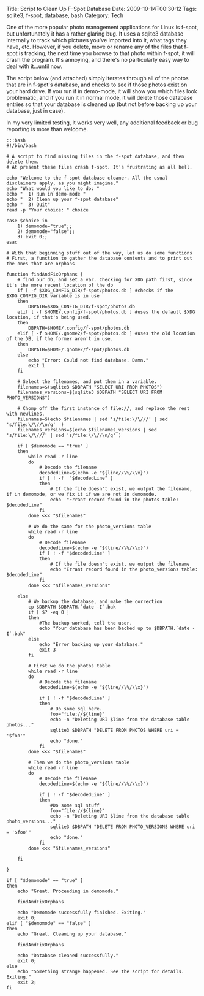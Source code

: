 Title: Script to Clean Up F-Spot Database
Date: 2009-10-14T00:30:12
Tags: sqlite3, f-spot, database, bash
Category: Tech

One of the more popular photo management applications for Linux is f-spot, but unfortunately it has a rather glaring bug. It uses a sqlite3 database internally to track which pictures you've imported into it, what tags they have, etc. However, if you delete, move or rename any of the files that f-spot is tracking, the next time you browse to that photo within f-spot, it will crash the program. It's annoying, and there's no particularly easy way to deal with it...until now.

The script below (and attached) simply iterates through all of the photos that are in f-spot's database, and checks to see if those photos exist on your hard drive. If you run it in demo-mode, it will show you which files look problematic, and if you run it in normal mode, it will delete those database entries so that your database is cleaned up (but not before backing up your database, just in case).

In my very limited testing, it works very well, any additional feedback or bug reporting is more than welcome. 

    :::bash
    #!/bin/bash

    # A script to find missing files in the f-spot database, and then delete them.
    # At present these files crash f-spot. It's frustrating as all hell.
    
    echo "Welcome to the f-spot database cleaner. All the usual disclaimers apply, as you might imagine."
    echo "What would you like to do: " 
    echo "  1) Run in demo-mode " 
    echo "  2) Clean up your f-spot database" 
    echo "  3) Quit" 
    read -p "Your choice: " choice
    
    case $choice in 
        1) demomode="true";;
        2) demomode="false";;
        3) exit 0;;
    esac
    
    # With that beginning stuff out of the way, let us do some functions
    # First, a function to gather the database contents and to print out the ones that are orphans
    
    function findAndFixOrphans {
        # find our db, and set a var. Checking for XDG path first, since it's the more recent location of the db
        if [ -f $XDG_CONFIG_DIR/f-spot/photos.db ] #checks if the $XDG_CONFIG_DIR variable is in use
        then
            DBPATH=$XDG_CONFIG_DIR/f-spot/photos.db
        elif [ -f $HOME/.config/f-spot/photos.db ] #uses the default $XDG location, if that's being used.
        then
            DBPATH=$HOME/.config/f-spot/photos.db
        elif [ -f $HOME/.gnome2/f-spot/photos.db ] #uses the old location of the DB, if the former aren't in use.
        then
            DBPATH=$HOME/.gnome2/f-spot/photos.db
        else
            echo "Error: Could not find database. Damn." 
            exit 1
        fi
    
        # Select the filenames, and put them in a variable.
        filenames=$(sqlite3 $DBPATH "SELECT URI FROM PHOTOS")
        filenames_versions=$(sqlite3 $DBPATH "SELECT URI FROM PHOTO_VERSIONS")
    
        # Chomp off the first instance of file://, and replace the rest with newlines.
        filenames=$(echo $filenames | sed 's/file:\/\///' | sed 's/file:\/\//\n/g'  )
        filenames_versions=$(echo $filenames_versions | sed 's/file:\/\///' | sed 's/file:\/\//\n/g' )
    
        if [ $demomode == "true" ]
        then            
            while read -r line
            do
                # Decode the filename
                decodedLine=$(echo -e "${line//\%/\\x}")
                if [ ! -f  "$decodedLine" ] 
                then
                    # If the file doesn't exist, we output the filename, if in demomode, or we fix it if we are not in demomode.
                    echo  "Errant record found in the photos table: $decodedLine"
                fi
            done <<< "$filenames"
            
            # We do the same for the photo_versions table
            while read -r line
            do
                # Decode filename
                decodedLine=$(echo -e "${line//\%/\\x}")
                if [ ! -f "$decodedLine" ]
                then
                    # If the file doesn't exist, we output the filename
                    echo "Errant record found in the photo_versions table: $decodedLine"
                fi
            done <<< "$filenames_versions"
    
        else
            # We backup the database, and make the correction
            cp $DBPATH $DBPATH.`date -I`.bak
            if [ $? -eq 0 ]
            then
                #The backup worked, tell the user.
                echo "Your database has been backed up to $DBPATH.`date -I`.bak"
            else
                echo "Error backing up your database."
                exit 3
            fi
            
            # First we do the photos table
            while read -r line
            do
                # Decode the filename
                decodedLine=$(echo -e "${line//\%/\\x}")
                
                if [ ! -f "$decodedLine" ]
                then
                    # Do some sql here.
                    foo="file://${line}"
                    echo -n "Deleting URI $line from the database table photos..."
                    sqlite3 $DBPATH "DELETE FROM PHOTOS WHERE uri = '$foo'"
                    echo "done."
                fi
            done <<< "$filenames"
    
            # Then we do the photo_versions table
            while read -r line
            do
                # Decode the filename
                decodedLine=$(echo -e "${line//\%/\\x}")
    
                if [ ! -f "$decodedLine" ]
                then
                    #Do some sql stuff
                    foo="file://${line}"
                    echo -n "Deleting URI $line from the database table photo_versions..."
                    sqlite3 $DBPATH "DELETE FROM PHOTO_VERSIONS WHERE uri = '$foo'"
                    echo "done."
                fi
            done <<< "$filenames_versions"
    
        fi
    
    }
    
    if [ "$demomode" == "true" ]
    then
        echo "Great. Proceeding in demomode."
        
        findAndFixOrphans
    
        echo "Demomode successfully finished. Exiting."
        exit 0;
    elif [ "$demomode" == "false" ]
    then
        echo "Great. Cleaning up your database."
        
        findAndFixOrphans    
    
        echo "Database cleaned successfully."
        exit 0;
    else
        echo "Something strange happened. See the script for details. Exiting."
        exit 2;
    fi
